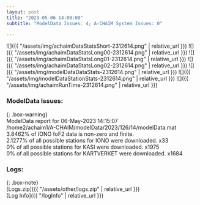 ```yaml
---
layout: post
title: "2023-05-06 14:00:00"
subtitle: "ModelData Issues: 4; A-CHAIM System Issues: 0"

---
```


![]({{ "/assets/img/achaimDataStatsShort-2312614.png" | relative_url }})
![]({{ "/assets/img/achaimDataStatsLong00-2312614.png" | relative_url }})
![]({{ "/assets/img/achaimDataStatsLong01-2312614.png" | relative_url }})
![]({{ "/assets/img/achaimDataStatsLong02-2312614.png" | relative_url }})
![]({{ "/assets/img/modelDataDataStats-2312614.png" | relative_url }})
![]({{ "/assets/img/modelDataStationStats-2312614.png" | relative_url }})
![]({{ "/assets/img/achaimRunTime-2312614.png" | relative_url }})


### ModelData Issues:  
  
{: .box-warning}  
 ModelData report for 06-May-2023 14:15:07   
 /home2/achaim1/A-CHAIM/modelData/2023/126/14/modelData.mat   
 3.8462% of IONO foF2 data is non-zero and finite.   
 2.1277% of all possible stations for IONO were downloaded. x33   
 0% of all possible stations for KASI were downloaded. x1975   
 0% of all possible stations for KARTVERKET were downloaded. x1684   
  


### Logs:  
  
{: .box-note}  
[Logs.zip]({{ "/assets/other/logs.zip" | relative_url }})  
[Log Info]({{ "/logInfo" | relative_url }})  
